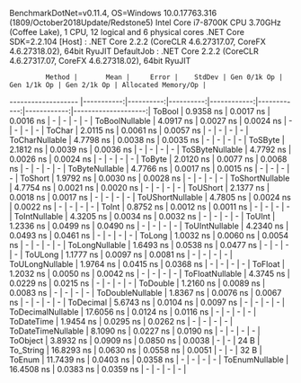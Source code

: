 
BenchmarkDotNet=v0.11.4, OS=Windows 10.0.17763.316 (1809/October2018Update/Redstone5)
Intel Core i7-8700K CPU 3.70GHz (Coffee Lake), 1 CPU, 12 logical and 6 physical cores
.NET Core SDK=2.2.104
  [Host]     : .NET Core 2.2.2 (CoreCLR 4.6.27317.07, CoreFX 4.6.27318.02), 64bit RyuJIT
  DefaultJob : .NET Core 2.2.2 (CoreCLR 4.6.27317.07, CoreFX 4.6.27318.02), 64bit RyuJIT


             Method |       Mean |     Error |    StdDev | Gen 0/1k Op | Gen 1/1k Op | Gen 2/1k Op | Allocated Memory/Op |
------------------- |-----------:|----------:|----------:|------------:|------------:|------------:|--------------------:|
             ToBool |  0.9358 ns | 0.0017 ns | 0.0016 ns |           - |           - |           - |                   - |
     ToBoolNullable |  4.0917 ns | 0.0027 ns | 0.0024 ns |           - |           - |           - |                   - |
             ToChar |  2.0115 ns | 0.0061 ns | 0.0057 ns |           - |           - |           - |                   - |
     ToCharNullable |  4.7798 ns | 0.0038 ns | 0.0035 ns |           - |           - |           - |                   - |
            ToSByte |  2.1812 ns | 0.0039 ns | 0.0036 ns |           - |           - |           - |                   - |
    ToSByteNullable |  4.7792 ns | 0.0026 ns | 0.0024 ns |           - |           - |           - |                   - |
             ToByte |  2.0120 ns | 0.0077 ns | 0.0068 ns |           - |           - |           - |                   - |
     ToByteNullable |  4.7766 ns | 0.0017 ns | 0.0015 ns |           - |           - |           - |                   - |
            ToShort |  1.9792 ns | 0.0030 ns | 0.0028 ns |           - |           - |           - |                   - |
    ToShortNullable |  4.7754 ns | 0.0021 ns | 0.0020 ns |           - |           - |           - |                   - |
           ToUShort |  2.1377 ns | 0.0018 ns | 0.0017 ns |           - |           - |           - |                   - |
   ToUShortNullable |  4.7805 ns | 0.0024 ns | 0.0022 ns |           - |           - |           - |                   - |
              ToInt |  0.8752 ns | 0.0012 ns | 0.0011 ns |           - |           - |           - |                   - |
      ToIntNullable |  4.3205 ns | 0.0034 ns | 0.0032 ns |           - |           - |           - |                   - |
             ToUInt |  1.2336 ns | 0.0499 ns | 0.0490 ns |           - |           - |           - |                   - |
     ToUIntNullable |  4.2340 ns | 0.0493 ns | 0.0461 ns |           - |           - |           - |                   - |
             ToLong |  1.0032 ns | 0.0060 ns | 0.0054 ns |           - |           - |           - |                   - |
     ToLongNullable |  1.6493 ns | 0.0538 ns | 0.0477 ns |           - |           - |           - |                   - |
            ToULong |  1.1777 ns | 0.0097 ns | 0.0081 ns |           - |           - |           - |                   - |
    ToULongNullable |  1.9764 ns | 0.0415 ns | 0.0368 ns |           - |           - |           - |                   - |
            ToFloat |  1.2032 ns | 0.0050 ns | 0.0042 ns |           - |           - |           - |                   - |
    ToFloatNullable |  4.3745 ns | 0.0229 ns | 0.0215 ns |           - |           - |           - |                   - |
           ToDouble |  1.2160 ns | 0.0089 ns | 0.0083 ns |           - |           - |           - |                   - |
   ToDoubleNullable |  1.8367 ns | 0.0076 ns | 0.0067 ns |           - |           - |           - |                   - |
          ToDecimal |  5.6743 ns | 0.0104 ns | 0.0097 ns |           - |           - |           - |                   - |
  ToDecimalNullable | 17.6056 ns | 0.0124 ns | 0.0116 ns |           - |           - |           - |                   - |
         ToDateTime |  1.9454 ns | 0.0295 ns | 0.0262 ns |           - |           - |           - |                   - |
 ToDateTimeNullable |  8.1090 ns | 0.0227 ns | 0.0190 ns |           - |           - |           - |                   - |
           ToObject |  3.8932 ns | 0.0909 ns | 0.0850 ns |      0.0038 |           - |           - |                24 B |
          To_String | 16.8293 ns | 0.0630 ns | 0.0558 ns |      0.0051 |           - |           - |                32 B |
             ToEnum | 11.7439 ns | 0.0403 ns | 0.0358 ns |           - |           - |           - |                   - |
     ToEnumNullable | 16.4508 ns | 0.0383 ns | 0.0359 ns |           - |           - |           - |                   - |
